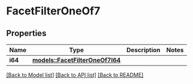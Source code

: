 # FacetFilterOneOf7

## Properties

Name | Type | Description | Notes
------------ | ------------- | ------------- | -------------
**i64** | [**models::FacetFilterOneOf7I64**](FacetFilter_oneOf_7_I64.md) |  | 

[[Back to Model list]](../README.md#documentation-for-models) [[Back to API list]](../README.md#documentation-for-api-endpoints) [[Back to README]](../README.md)


